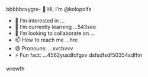 bbbbbcxygre- 👋 Hi, I’m @kolopolfa
- 👀 I’m interested in ...
- 🌱 I’m currently learning ...543see
- 💞️ I’m looking to collaborate on ...
- 📫 How to reach me ...hre
- 😄 Pronouns: ...xvcbvvv
- ⚡ Fun fact: ...4562yusdfdfgxv
dsfsdfsdf50354sdfhn
<!---bvfv15sdds
kolopolfa/kolopolfa is a ✨ special ✨ repository bdsrwefecause its `README.md` (this file) appears on your GitHub profile.564552
You can click the Preview link to take a look at your changes.543hnjmmjjmkui
--->
wrewfh
